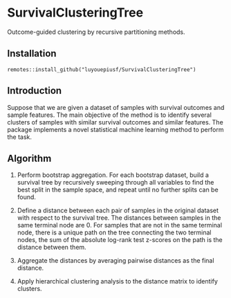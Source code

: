 # SurvivalClusteringTree

Outcome-guided clustering by recursive partitioning methods.

## Installation

```
remotes::install_github("luyouepiusf/SurvivalClusteringTree")
```

## Introduction

Suppose that we are given a dataset of samples with survival outcomes and sample features. The main objective of the method is to identify several clusters of samples with similar survival outcomes and similar features. The package implements a novel statistical machine learning method to perform the task.

## Algorithm

1. Perform bootstrap aggregation. For each bootstrap dataset, build a survival tree by recursively sweeping through all variables to find the best split in the sample space, and repeat until no further splits can be found.

2. Define a distance between each pair of samples in the original dataset with respect to the survival tree. The distances between samples in the same terminal node are 0. For samples that are not in the same terminal node, there is a unique path on the tree connecting the two terminal nodes, the sum of the absolute log-rank test z-scores on the path is the distance between them.

3. Aggregate the distances by averaging pairwise distances as the final distance.

4. Apply hierarchical clustering analysis to the distance matrix to identify clusters.
